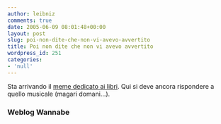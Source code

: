 ```yaml
---
author: leibniz
comments: true
date: 2005-06-09 08:01:48+00:00
layout: post
slug: poi-non-dite-che-non-vi-avevo-avvertito
title: Poi non dite che non vi avevo avvertito
wordpress_id: 251
categories:
- 'null'
---
```


Sta arrivando il [meme dedicato ai libri](http://www.wannabegirl.org/archives/2005/06/book_meme/index.php). Qui si deve ancora rispondere a quello musicale (magari domani...).  



### Weblog Wannabe
